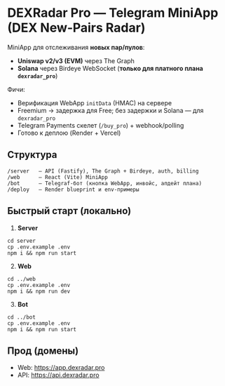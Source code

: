 # DEXRadar Pro — Telegram MiniApp (DEX New‑Pairs Radar)

MiniApp для отслеживания **новых пар/пулов**:
- **Uniswap v2/v3 (EVM)** через The Graph
- **Solana** через Birdeye WebSocket (**только для платного плана `dexradar_pro`**)

Фичи:
- Верификация WebApp `initData` (HMAC) на сервере
- Freemium → задержка для Free; без задержки и Solana — для `dexradar_pro`
- Telegram Payments скелет (`/buy_pro`) + webhook/polling
- Готово к деплою (Render + Vercel)

## Структура
```
/server   — API (Fastify), The Graph + Birdeye, auth, billing
/web      — React (Vite) MiniApp
/bot      — Telegraf-бот (кнопка WebApp, инвойс, апдейт плана)
/deploy   — Render blueprint и env-примеры
```

## Быстрый старт (локально)
1) **Server**
```
cd server
cp .env.example .env
npm i && npm run start
```

2) **Web**
```
cd ../web
cp .env.example .env
npm i && npm run dev
```

3) **Bot**
```
cd ../bot
cp .env.example .env
npm i && npm run start
```

## Прод (домены)
- Web: https://app.dexradar.pro
- API:  https://api.dexradar.pro
